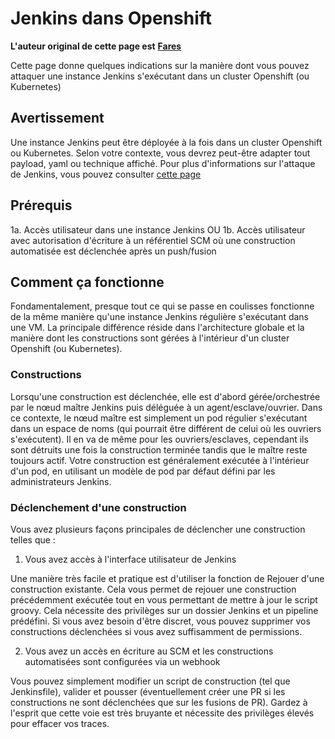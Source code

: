 # Jenkins dans Openshift

**L'auteur original de cette page est** [**Fares**](https://www.linkedin.com/in/fares-siala/)

Cette page donne quelques indications sur la manière dont vous pouvez attaquer une instance Jenkins s'exécutant dans un cluster Openshift (ou Kubernetes)


## Avertissement

Une instance Jenkins peut être déployée à la fois dans un cluster Openshift ou Kubernetes. Selon votre contexte, vous devrez peut-être adapter tout payload, yaml ou technique affiché. Pour plus d'informations sur l'attaque de Jenkins, vous pouvez consulter [cette page](../../../pentesting-ci-cd/jenkins-security/README.md)

## Prérequis

1a. Accès utilisateur dans une instance Jenkins
OU
1b. Accès utilisateur avec autorisation d'écriture à un référentiel SCM où une construction automatisée est déclenchée après un push/fusion

## Comment ça fonctionne

Fondamentalement, presque tout ce qui se passe en coulisses fonctionne de la même manière qu'une instance Jenkins régulière s'exécutant dans une VM.
La principale différence réside dans l'architecture globale et la manière dont les constructions sont gérées à l'intérieur d'un cluster Openshift (ou Kubernetes).

### Constructions

Lorsqu'une construction est déclenchée, elle est d'abord gérée/orchestrée par le nœud maître Jenkins puis déléguée à un agent/esclave/ouvrier. Dans ce contexte, le nœud maître est simplement un pod régulier s'exécutant dans un espace de noms (qui pourrait être différent de celui où les ouvriers s'exécutent). Il en va de même pour les ouvriers/esclaves, cependant ils sont détruits une fois la construction terminée tandis que le maître reste toujours actif.
Votre construction est généralement exécutée à l'intérieur d'un pod, en utilisant un modèle de pod par défaut défini par les administrateurs Jenkins.

### Déclenchement d'une construction

Vous avez plusieurs façons principales de déclencher une construction telles que :

1. Vous avez accès à l'interface utilisateur de Jenkins

Une manière très facile et pratique est d'utiliser la fonction de Rejouer d'une construction existante. Cela vous permet de rejouer une construction précédemment exécutée tout en vous permettant de mettre à jour le script groovy. Cela nécessite des privilèges sur un dossier Jenkins et un pipeline prédéfini.
Si vous avez besoin d'être discret, vous pouvez supprimer vos constructions déclenchées si vous avez suffisamment de permissions.

2. Vous avez un accès en écriture au SCM et les constructions automatisées sont configurées via un webhook

Vous pouvez simplement modifier un script de construction (tel que Jenkinsfile), valider et pousser (éventuellement créer une PR si les constructions ne sont déclenchées que sur les fusions de PR). Gardez à l'esprit que cette voie est très bruyante et nécessite des privilèges élevés pour effacer vos traces.
